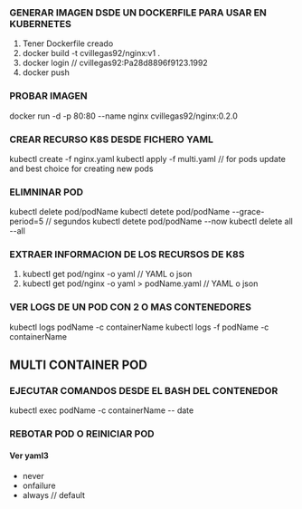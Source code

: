 ### GENERAR IMAGEN DSDE UN DOCKERFILE PARA USAR EN KUBERNETES
1. Tener Dockerfile creado
2. docker build -t cvillegas92/nginx:v1 .
3. docker login  // cvillegas92:Pa28d8896f9123.1992
4. docker push

### PROBAR IMAGEN
docker run -d -p 80:80 --name nginx cvillegas92/nginx:0.2.0

### CREAR RECURSO K8S DESDE FICHERO YAML
kubectl create -f nginx.yaml
kubectl apply -f multi.yaml // for pods update and best choice for creating new pods

### ELIMNINAR POD
kubectl delete pod/podName
kubectl detete pod/podName --grace-period=5 // segundos
kubectl detete pod/podName --now
kubectl delete all --all

### EXTRAER INFORMACION DE LOS RECURSOS DE K8S
1. kubectl get pod/nginx -o yaml // YAML o json
1. kubectl get pod/nginx -o yaml > podName.yaml // YAML o json

### VER LOGS DE UN POD CON 2 O MAS CONTENEDORES
kubectl logs podName -c containerName
kubectl logs -f podName -c containerName

## MULTI CONTAINER POD
### EJECUTAR COMANDOS DESDE EL BASH DEL CONTENEDOR
kubectl exec podName -c containerName -- date

### REBOTAR POD O REINICIAR POD
#### Ver yaml3
- never
- onfailure
- always // default